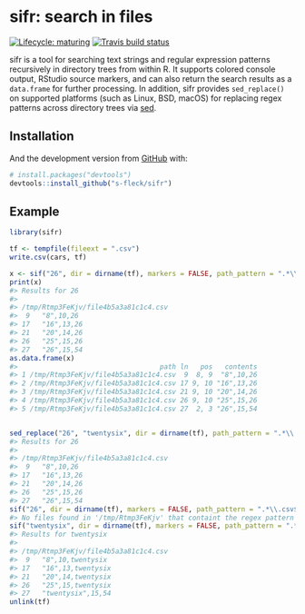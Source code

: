 
<!-- README.md is generated from README.Rmd. Please edit that file -->

# sifr: search in files

<!-- badges: start -->

[![Lifecycle:
maturing](https://img.shields.io/badge/lifecycle-maturing-blue.svg)](https://www.tidyverse.org/lifecycle/#maturing)
[![Travis build
status](https://travis-ci.org/s-fleck/sifr.svg?branch=master)](https://travis-ci.org/s-fleck/sifr)
<!-- badges: end -->

sifr is a tool for searching text strings and regular expression
patterns recursively in directory trees from within R. It supports
colored console output, RStudio source markers, and can also return the
search results as a `data.frame` for further processing. In addition,
sifr provides `sed_replace()` on supported platforms (such as Linux,
BSD, macOS) for replacing regex patterns across directory trees via
[sed](https://en.wikipedia.org/wiki/Sed).

## Installation

And the development version from [GitHub](https://github.com/) with:

``` r
# install.packages("devtools")
devtools::install_github("s-fleck/sifr")
```

## Example

``` r
library(sifr)

tf <- tempfile(fileext = ".csv")
write.csv(cars, tf)

x <- sif("26", dir = dirname(tf), markers = FALSE, path_pattern = ".*\\.csv$")
print(x)
#> Results for 26 
#> 
#> /tmp/Rtmp3FeKjv/file4b5a3a81c1c4.csv
#>  9   "8",10,26 
#> 17   "16",13,26 
#> 21   "20",14,26 
#> 26   "25",15,26 
#> 27   "26",15,54
as.data.frame(x)
#>                                   path ln   pos   contents
#> 1 /tmp/Rtmp3FeKjv/file4b5a3a81c1c4.csv  9  8, 9  "8",10,26
#> 2 /tmp/Rtmp3FeKjv/file4b5a3a81c1c4.csv 17 9, 10 "16",13,26
#> 3 /tmp/Rtmp3FeKjv/file4b5a3a81c1c4.csv 21 9, 10 "20",14,26
#> 4 /tmp/Rtmp3FeKjv/file4b5a3a81c1c4.csv 26 9, 10 "25",15,26
#> 5 /tmp/Rtmp3FeKjv/file4b5a3a81c1c4.csv 27  2, 3 "26",15,54


sed_replace("26", "twentysix", dir = dirname(tf), path_pattern = ".*\\.csv$")
#> Results for 26 
#> 
#> /tmp/Rtmp3FeKjv/file4b5a3a81c1c4.csv
#>  9   "8",10,26 
#> 17   "16",13,26 
#> 21   "20",14,26 
#> 26   "25",15,26 
#> 27   "26",15,54
sif("26", dir = dirname(tf), markers = FALSE, path_pattern = ".*\\.csv$")
#> No files found in '/tmp/Rtmp3FeKjv' that containt the regex pattern '26'
sif("twentysix", dir = dirname(tf), markers = FALSE, path_pattern = ".*\\.csv$")
#> Results for twentysix 
#> 
#> /tmp/Rtmp3FeKjv/file4b5a3a81c1c4.csv
#>  9   "8",10,twentysix 
#> 17   "16",13,twentysix 
#> 21   "20",14,twentysix 
#> 26   "25",15,twentysix 
#> 27   "twentysix",15,54
unlink(tf)
```
